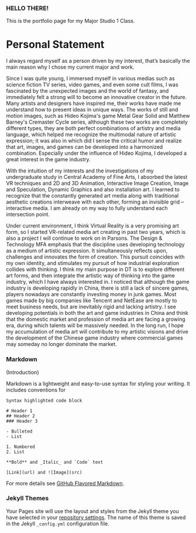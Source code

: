 ### HELLO THERE!

This is the portfolio page for my Major Studio 1 Class.

# Personal Statement

I always regard myself as a person driven by my interest, that’s basically the main reason why I chose my current major and work. 

Since I was quite young, I immersed myself in various medias such as science fiction TV series, video games, and even some cult films, I was fascinated by the unexpected images and the world of fantasy, and immediately felt a strong will to become an innovative creator in the future. Many artists and designers have inspired me, their works have made me understand how to present ideas in unique ways. The works of still and motion images, such as Hideo Kojima's game Metal Gear Solid and Matthew Barney's Cremaster Cycle series, although these two works are completely different types, they are both perfect combinations of artistry and media language, which helped me recognize the multimodal nature of artistic expression; it was also in which did I sense the critical humor and realize that art, images, and games can be developed into a harmonized combination. Especially under the influence of Hideo Kojima, I developed a great interest in the game industry.

With the intuition of my interests and the investigations of my undergraduate study in Central Academy of Fine Arts, I absorbed the latest VR techniques and 2D and 3D Animation, Interactive Image Creation, Image and Speculation, Dynamic Graphics and also installation art. I learned to recognize that the constantly generated art media along with traditional aesthetic creations interweave with each other, forming an invisible grid – interactive media. I am already on my way to fully understand each intersection point. 

Under current environment, I think Virtual Reality is a very promising art form, so I started VR-related media art creating in past two years, which is also a project I will continue to work on in Parsons. The Design & Technology MFA emphasis that the discipline uses developing technology as a medium of artistic expression. It simultaneously reflects upon, challenges and innovates the form of creation. This pursuit coincides with my own identity, and stimulates my pursuit of how industrial exploration collides with thinking. I think my main purpose in DT is to explore different art forms, and then integrate the artistic way of thinking into the game industry, which I have always interested in. I noticed that although the game industry is developing rapidly in China, there is still a lack of sincere games, players nowadays are constantly investing money in junk games. Most games made by big companies like Tencent and NetEase are mostly to meet business needs, but are inevitably rigid and lacking artistry. I see developing potentials in both the art and game industries in China and think that the domestic market and profession of media art are facing a growing era, during which talents will be massively needed. In the long run, I hope my accumulation of media art will contribute to my artistic visions and drive the development of the Chinese game industry where commercial games may someday no longer dominate the market.

### Markdown
(Introduction)

Markdown is a lightweight and easy-to-use syntax for styling your writing. It includes conventions for

```markdownnnn
Syntax highlighted code block

# Header 1
## Header 2
### Header 3

- Bulleted
- List

1. Numbered
2. List

**Bold** and _Italic_ and `Code` text

[Link](url) and ![Image](src)
```

For more details see [GitHub Flavored Markdown](https://guides.github.com/features/mastering-markdown/).

### Jekyll Themes

Your Pages site will use the layout and styles from the Jekyll theme you have selected in your [repository settings](https://github.com/Xintong-TT/xintong.github.io/settings). The name of this theme is saved in the Jekyll `_config.yml` configuration file.


